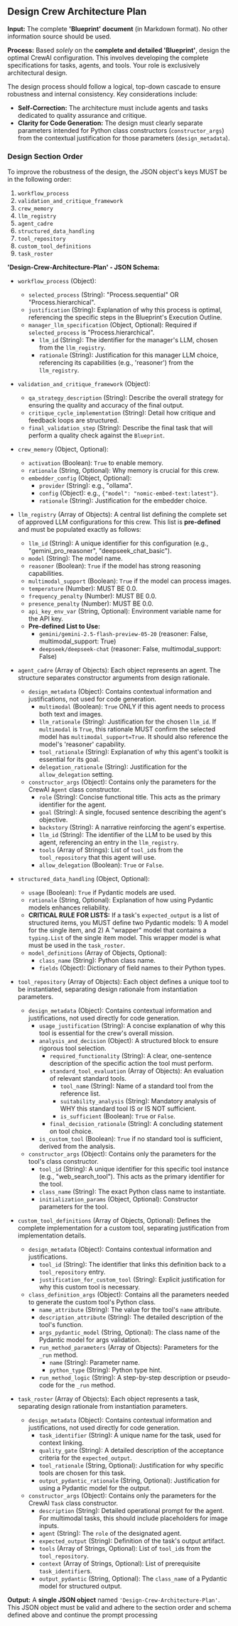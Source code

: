 ## Design Crew Architecture Plan

**Input:** The complete **'Blueprint' document** (in Markdown format). No other information source should be used.

**Process:** Based *solely* on the **complete and detailed 'Blueprint'**, design the optimal CrewAI configuration. This involves developing the complete specifications for tasks, agents, and tools. Your role is exclusively architectural design.

The design process should follow a logical, top-down cascade to ensure robustness and internal consistency. Key considerations include:
* **Self-Correction:** The architecture must include agents and tasks dedicated to quality assurance and critique.
* **Clarity for Code Generation:** The design must clearly separate parameters intended for Python class constructors (`constructor_args`) from the contextual justification for those parameters (`design_metadata`).

### **Design Section Order**

To improve the robustness of the design, the JSON object's keys MUST be in the following order:

1.  `workflow_process`
2.  `validation_and_critique_framework`
3.  `crew_memory`
4.  `llm_registry`
5.  `agent_cadre`
6.  `structured_data_handling`
7.  `tool_repository`
8.  `custom_tool_definitions`
9.  `task_roster`

**'Design-Crew-Architecture-Plan' - JSON Schema:**

* `workflow_process` (Object):
    * `selected_process` (String): "Process.sequential" OR "Process.hierarchical".
    * `justification` (String): Explanation of why this process is optimal, referencing the specific steps in the Blueprint's Execution Outline.
    * `manager_llm_specification` (Object, Optional): Required if `selected_process` is "Process.hierarchical".
        * `llm_id` (String): The identifier for the manager's LLM, chosen from the `llm_registry`.
        * `rationale` (String): Justification for this manager LLM choice, referencing its capabilities (e.g., 'reasoner') from the `llm_registry`.

* `validation_and_critique_framework` (Object):
    * `qa_strategy_description` (String): Describe the overall strategy for ensuring the quality and accuracy of the final output.
    * `critique_cycle_implementation` (String): Detail how critique and feedback loops are structured.
    * `final_validation_step` (String): Describe the final task that will perform a quality check against the `Blueprint`.

* `crew_memory` (Object, Optional):
    * `activation` (Boolean): `True` to enable memory.
    * `rationale` (String, Optional): Why memory is crucial for this crew.
    * `embedder_config` (Object, Optional):
        * `provider` (String): e.g., "ollama".
        * `config` (Object): e.g., `{"model": "nomic-embed-text:latest"}`.
        * `rationale` (String): Justification for the embedder choice.

* `llm_registry` (Array of Objects): A central list defining the complete set of approved LLM configurations for this crew. This list is **pre-defined** and must be populated exactly as follows:
    * `llm_id` (String): A unique identifier for this configuration (e.g., "gemini_pro_reasoner", "deepseek_chat_basic").
    * `model` (String): The model name.
    * `reasoner` (Boolean): `True` if the model has strong reasoning capabilities.
    * `multimodal_support` (Boolean): `True` if the model can process images.
    * `temperature` (Number): MUST BE 0.0.
    * `frequency_penalty` (Number): MUST BE 0.0.
    * `presence_penalty` (Number): MUST BE 0.0.
    * `api_key_env_var` (String, Optional): Environment variable name for the API key.
    * **Pre-defined List to Use:**
        * `gemini/gemini-2.5-flash-preview-05-20` (reasoner: False, multimodal\_support: True)
        * `deepseek/deepseek-chat` (reasoner: False, multimodal\_support: False)

* `agent_cadre` (Array of Objects): Each object represents an agent. The structure separates constructor arguments from design rationale.
    * `design_metadata` (Object): Contains contextual information and justifications, not used for code generation.
        * `multimodal` (Boolean): `True` ONLY if this agent needs to process both text and images.
        * `llm_rationale` (String): Justification for the chosen `llm_id`. If `multimodal` is `True`, this rationale MUST confirm the selected model has `multimodal_support=True`. It should also reference the model's 'reasoner' capability.
        * `tool_rationale` (String): Explanation of why this agent's toolkit is essential for its goal.
        * `delegation_rationale` (String): Justification for the `allow_delegation` setting.
    * `constructor_args` (Object): Contains only the parameters for the CrewAI `Agent` class constructor.
        * `role` (String): Concise functional title. This acts as the primary identifier for the agent.
        * `goal` (String): A single, focused sentence describing the agent's objective.
        * `backstory` (String): A narrative reinforcing the agent's expertise.
        * `llm_id` (String): The identifier of the LLM to be used by this agent, referencing an entry in the `llm_registry`.
        * `tools` (Array of Strings): List of `tool_id`s from the `tool_repository` that this agent will use.
        * `allow_delegation` (Boolean): `True` or `False`.

* `structured_data_handling` (Object, Optional):
    * `usage` (Boolean): `True` if Pydantic models are used.
    * `rationale` (String, Optional): Explanation of how using Pydantic models enhances reliability.
    * **CRITICAL RULE FOR LISTS:** If a task's `expected_output` is a list of structured items, you MUST define two Pydantic models: 1) A model for the single item, and 2) A "wrapper" model that contains a `typing.List` of the single item model. This wrapper model is what must be used in the `task_roster`.
    * `model_definitions` (Array of Objects, Optional):
        * `class_name` (String): Python class name.
        * `fields` (Object): Dictionary of field names to their Python types.

* `tool_repository` (Array of Objects): Each object defines a unique tool to be instantiated, separating design rationale from instantiation parameters.
    * `design_metadata` (Object): Contains contextual information and justifications, not used directly for code generation.
        * `usage_justification` (String): A concise explanation of why this tool is essential for the crew's overall mission.
        * `analysis_and_decision` (Object): A structured block to ensure rigorous tool selection.
            * `required_functionality` (String): A clear, one-sentence description of the specific action the tool must perform.
            * `standard_tool_evaluation` (Array of Objects): An evaluation of relevant standard tools.
                * `tool_name` (String): Name of a standard tool from the reference list.
                * `suitability_analysis` (String): Mandatory analysis of WHY this standard tool IS or IS NOT sufficient.
                * `is_sufficient` (Boolean): `True` or `False`.
            * `final_decision_rationale` (String): A concluding statement on tool choice.
        * `is_custom_tool` (Boolean): `True` if no standard tool is sufficient, derived from the analysis.
    * `constructor_args` (Object): Contains only the parameters for the tool's class constructor.
        * `tool_id` (String): A unique identifier for this specific tool instance (e.g., "web\_search\_tool"). This acts as the primary identifier for the tool.
        * `class_name` (String): The exact Python class name to instantiate.
        * `initialization_params` (Object, Optional): Constructor parameters for the tool.

* `custom_tool_definitions` (Array of Objects, Optional): Defines the complete implementation for a custom tool, separating justification from implementation details.
    * `design_metadata` (Object): Contains contextual information and justifications.
        * `tool_id` (String): The identifier that links this definition back to a `tool_repository` entry.
        * `justification_for_custom_tool` (String): Explicit justification for why this custom tool is necessary.
    * `class_definition_args` (Object): Contains all the parameters needed to generate the custom tool's Python class.
        * `name_attribute` (String): The value for the tool's `name` attribute.
        * `description_attribute` (String): The detailed description of the tool's function.
        * `args_pydantic_model` (String, Optional): The class name of the Pydantic model for args validation.
        * `run_method_parameters` (Array of Objects): Parameters for the `_run` method.
            * `name` (String): Parameter name.
            * `python_type` (String): Python type hint.
        * `run_method_logic` (String): A step-by-step description or pseudo-code for the `_run` method.

* `task_roster` (Array of Objects): Each object represents a task, separating design rationale from instantiation parameters.
    * `design_metadata` (Object): Contains contextual information and justifications, not used directly for code generation.
        * `task_identifier` (String): A unique name for the task, used for context linking.
        * `quality_gate` (String): A detailed description of the acceptance criteria for the `expected_output`.
        * `tool_rationale` (String, Optional): Justification for why specific tools are chosen for this task.
        * `output_pydantic_rationale` (String, Optional): Justification for using a Pydantic model for the output.
    * `constructor_args` (Object): Contains only the parameters for the CrewAI `Task` class constructor.
        * `description` (String): Detailed operational prompt for the agent. For multimodal tasks, this should include placeholders for image inputs.
        * `agent` (String): The `role` of the designated agent.
        * `expected_output` (String): Definition of the task's output artifact.
        * `tools` (Array of Strings, Optional): List of `tool_id`s from the `tool_repository`.
        * `context` (Array of Strings, Optional): List of prerequisite `task_identifier`s.
        * `output_pydantic` (String, Optional): The `class_name` of a Pydantic model for structured output.

**Output:** A **single JSON object** named `'Design-Crew-Architecture-Plan'`. This JSON object must be valid and adhere to the section order and schema defined above and continue the prompt processing